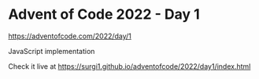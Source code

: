 # Advent of Code 2022 - Day 1

https://adventofcode.com/2022/day/1

JavaScript implementation

Check it live at https://surgi1.github.io/adventofcode/2022/day1/index.html